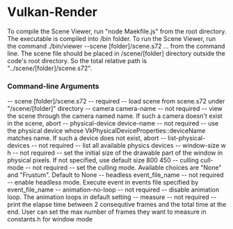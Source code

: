 # Vulkan-Render

To compile the Scene Viewer, run "node Maekfile.js" from the root directory. The executable is compiled into /bin folder.
To run the Scene Viewer, run the command ./bin/viewer --scene [folder]/scene.s72 ... from the command line. The scene file should be placed in /scene/[folder] directory outside the code's root directory. So the total relative path is "../scene/[folder]/scene.s72".

### Command-line Arguments
-- scene [folder]/scene.s72 -- required -- load scene from scene.s72 under "/scene/[folder]" directory
-- camera camera-name -- not required -- view the scene through the camera named name. If such a camera doesn't exist in the scene, abort
-- physical-device device-name -- not required -- use the physical device whose VkPhysicalDeviceProperties::deviceName matches name. If such a device does not exist, abort
-- list-physical-devices -- not required -- list all available physics devices
-- window-size w h -- not required -- set the initial size of the drawable part of the window in physical pixels. If not specified, use default size 800 450
-- culling cull-mode -- not required -- set the culling mode. Available choices are "None" and "Frustum". Default to None
-- headless event_file_name -- not required -- enable headless mode. Execute event in events file specified by event_file_name
-- animation-no-loop -- not required -- disable animation loop. The animation loops in default setting
-- measure -- not required -- print the elapse time between 2 consequtive frames and the total time at the end. User can set the max number of frames they want to measure in constants.h for window mode

